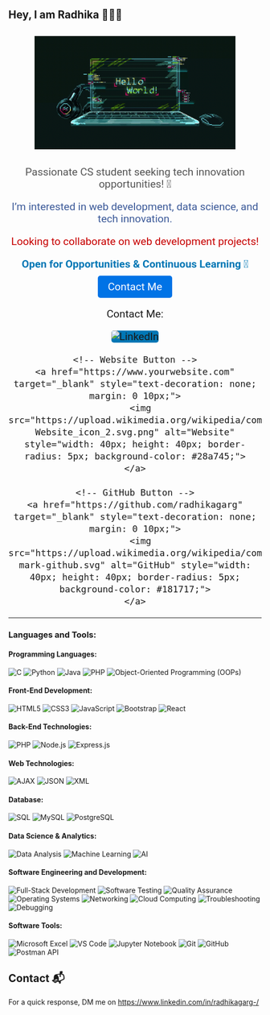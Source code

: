 ## Hey, I am Radhika 🙋🏽‍♂️


<div style="text-align: center; margin: 30px;">
  <img src="assets/vid.gif" alt="Video Description" width="400">
</div>


<div style="text-align: center; font-size: 1.5em; font-family: 'Roboto', sans-serif; margin-top: 20px;">
  <p style="color: #555;">Passionate CS student seeking tech innovation opportunities! 🚀</p>
  <p style="color: #3b5998;">I’m interested in web development, data science, and tech innovation.</p>
  <p style="color: #c70000;">Looking to collaborate on web development projects!</p>
  <p style="color: #0077b5; font-weight: bold;">Open for Opportunities & Continuous Learning 🚀</p>

  <p><a href="mailto:radhikagarg104@gmail.com" style="color: #fff; background-color: #0073e6; padding: 10px 20px; border-radius: 5px; text-decoration: none;">Contact Me</a></p>










<div style="margin-top: 30px;">
    <p>Contact Me:</p>
    <!-- LinkedIn Button -->
    <a href="https://www.linkedin.com/in/radhikagarg-" target="_blank" style="text-decoration: none; margin: 0 10px;">
      <img src="https://upload.wikimedia.org/wikipedia/commons/a/a9/LinkedIn_icon.svg" alt="LinkedIn" style="width: 40px; height: 40px; border-radius: 5px; background-color: #0077b5;">
    </a>
    
    <!-- Website Button -->
    <a href="https://www.yourwebsite.com" target="_blank" style="text-decoration: none; margin: 0 10px;">
      <img src="https://upload.wikimedia.org/wikipedia/commons/thumb/8/8b/Website_icon_2.svg/1024px-Website_icon_2.svg.png" alt="Website" style="width: 40px; height: 40px; border-radius: 5px; background-color: #28a745;">
    </a>
    
    <!-- GitHub Button -->
    <a href="https://github.com/radhikagarg" target="_blank" style="text-decoration: none; margin: 0 10px;">
      <img src="https://upload.wikimedia.org/wikipedia/commons/9/91/Octicons-mark-github.svg" alt="GitHub" style="width: 40px; height: 40px; border-radius: 5px; background-color: #181717;">
    </a>
  </div>












  
</div>

---


### Languages and Tools:

#### Programming Languages:
![C](https://img.shields.io/badge/-C-A8B9CC?style=flat&logo=c&logoColor=white) ![Python](https://img.shields.io/badge/-Python-3776AB?style=flat&logo=python&logoColor=white) ![Java](https://img.shields.io/badge/-Java-007396?style=flat&logo=java&logoColor=white) ![PHP](https://img.shields.io/badge/-PHP-777BB4?style=flat&logo=php&logoColor=white) ![Object-Oriented Programming (OOPs)](https://img.shields.io/badge/-OOP-007396?style=flat&logo=java&logoColor=white)

#### Front-End Development:
![HTML5](https://img.shields.io/badge/-HTML5-E34F26?style=flat&logo=html5&logoColor=white) ![CSS3](https://img.shields.io/badge/-CSS3-1572B6?style=flat&logo=css3&logoColor=white) ![JavaScript](https://img.shields.io/badge/-JavaScript-F7DF1E?style=flat&logo=javascript&logoColor=black) ![Bootstrap](https://img.shields.io/badge/-Bootstrap-563D7C?style=flat&logo=bootstrap&logoColor=white) ![React](https://img.shields.io/badge/-React-61DAFB?style=flat&logo=react&logoColor=black)

#### Back-End Technologies:
![PHP](https://img.shields.io/badge/-PHP-777BB4?style=flat&logo=php&logoColor=white) ![Node.js](https://img.shields.io/badge/-Node.js-339933?style=flat&logo=node.js&logoColor=white) ![Express.js](https://img.shields.io/badge/-Express.js-000000?style=flat&logo=express&logoColor=white)

#### Web Technologies:
![AJAX](https://img.shields.io/badge/-AJAX-0078D4?style=flat&logo=ajax&logoColor=white) ![JSON](https://img.shields.io/badge/-JSON-000000?style=flat&logo=json&logoColor=white) ![XML](https://img.shields.io/badge/-XML-FF5722?style=flat&logo=xml&logoColor=white)

#### Database:
![SQL](https://img.shields.io/badge/-SQL-003B57?style=flat&logo=sqlite&logoColor=white) ![MySQL](https://img.shields.io/badge/-MySQL-4479A1?style=flat&logo=mysql&logoColor=white) ![PostgreSQL](https://img.shields.io/badge/-PostgreSQL-4169E1?style=flat&logo=postgresql&logoColor=white)

#### Data Science & Analytics:
![Data Analysis](https://img.shields.io/badge/-Data%20Analysis-00BFFF?style=flat&logo=python&logoColor=white) ![Machine Learning](https://img.shields.io/badge/-Machine%20Learning-F7DF1E?style=flat&logo=machine-learning&logoColor=black) ![AI](https://img.shields.io/badge/-AI-00CFFF?style=flat&logo=artificial-intelligence&logoColor=white) 

#### Software Engineering and Development:
![Full-Stack Development](https://img.shields.io/badge/-Full%20Stack%20Development-4CAF50?style=flat&logo=github&logoColor=white) ![Software Testing](https://img.shields.io/badge/-Software%20Testing-0A66C2?style=flat&logo=selenium&logoColor=white) ![Quality Assurance](https://img.shields.io/badge/-Quality%20Assurance-FF4F00?style=flat&logo=selenium&logoColor=white) ![Operating Systems](https://img.shields.io/badge/-Operating%20Systems-0078D4?style=flat&logo=windows&logoColor=white) ![Networking](https://img.shields.io/badge/-Networking-00B8D4?style=flat&logo=internet-explorer&logoColor=white) ![Cloud Computing](https://img.shields.io/badge/-Cloud%20Computing-008CFF?style=flat&logo=cloud&logoColor=white) ![Troubleshooting](https://img.shields.io/badge/-Troubleshooting-0078D4?style=flat&logo=windows&logoColor=white) ![Debugging](https://img.shields.io/badge/-Debugging-FF5722?style=flat&logo=bug&logoColor=white)

#### Software Tools:
![Microsoft Excel](https://img.shields.io/badge/-Microsoft%20Excel-217346?style=flat&logo=microsoft-excel&logoColor=white) ![VS Code](https://img.shields.io/badge/-VS%20Code-007ACC?style=flat&logo=visual-studio-code&logoColor=white) ![Jupyter Notebook](https://img.shields.io/badge/-Jupyter%20Notebook-F37626?style=flat&logo=jupyter&logoColor=white) ![Git](https://img.shields.io/badge/-Git-F05032?style=flat&logo=git&logoColor=white) ![GitHub](https://img.shields.io/badge/-GitHub-181717?style=flat&logo=github&logoColor=white) ![Postman API](https://img.shields.io/badge/-Postman%20API-FF6C37?style=flat&logo=postman&logoColor=white)

## Contact 📬

For a quick response, DM me on https://www.linkedin.com/in/radhikagarg-/
